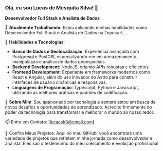 ### Olá, eu sou Lucas de Mesquita Silva! 👋
<b>Desenvolvedor Full Stack e Analista de Dados</b> 

🔭 <b>Atualmente Trabalhando</b>: Estou aplicando minhas habilidades como Desenvolvedor Full Stack e Analista de Dados na Topocart,

🌱 <b>Habilidades e Tecnologias</b>:
<ul>
<li><b>Banco de Dados e Geolocalização</b>: Experiência avançada com Postgresql e PostGIS, especializando-me em armazenamento, manipulação e análise de dados geoespaciais.</li>
<li><b>Backend Development</b>: NodeJS, criando APIs robustas e eficientes.</li>
<li><b>Frontend Development</b>: Experiente em frameworks modernos como React e Angular, além do uso inovador do Astro para construir interfaces de usuário dinâmicas e responsivas.</li>
<li><b>Linguagens de Programação</b>: Typescript, Python e Javascript, utilizando as melhores práticas e padrões de codificação.</li>
</ul>
💬 <b>Sobre Mim</b>: Sou apaixonado por tecnologia e sempre estou em busca de novos desafios e oportunidades de aprendizado. Acredito firmemente no poder da tecnologia para transformar e melhorar o mundo ao nosso redor.

📫 Entre em Contato: [lucacsk3@gmail.com]

📄 Confira Meus Projetos: Aqui no meu GitHub, você encontrará uma variedade de projetos que refletem minha jornada como desenvolvedor e analista. Eles são o testemunho do meu crescimento e evolução profissional
